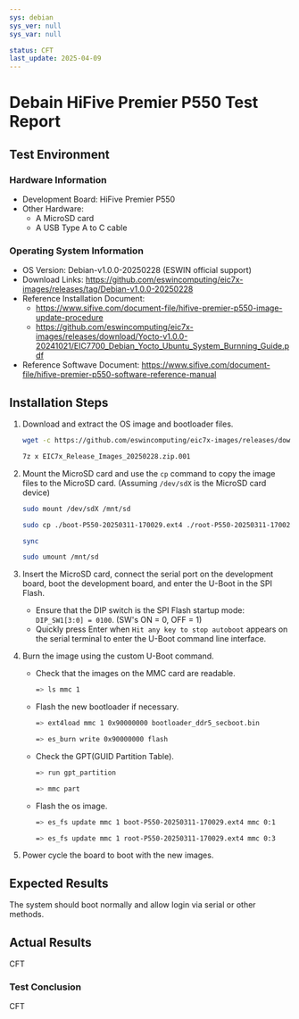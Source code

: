 ```yaml
---
sys: debian
sys_ver: null
sys_var: null

status: CFT
last_update: 2025-04-09
---
```


# Debain HiFive Premier P550 Test Report

## Test Environment

### Hardware Information

- Development Board: HiFive Premier P550
- Other Hardware:
  - A MicroSD card
  - A USB Type A to C cable

### Operating System Information

- OS Version: Debian-v1.0.0-20250228 (ESWIN official support)
- Download Links: <https://github.com/eswincomputing/eic7x-images/releases/tag/Debian-v1.0.0-20250228>
- Reference Installation Document:
  - <https://www.sifive.com/document-file/hifive-premier-p550-image-update-procedure>
  - <https://github.com/eswincomputing/eic7x-images/releases/download/Yocto-v1.0.0-20241021/EIC7700_Debian_Yocto_Ubuntu_System_Burnning_Guide.pdf>
- Reference Softwave Document: <https://www.sifive.com/document-file/hifive-premier-p550-software-reference-manual>

## Installation Steps

1. Download and extract the OS image and bootloader files.

    ```bash
    wget -c https://github.com/eswincomputing/eic7x-images/releases/download/Debian-v1.0.0-20250228/EIC7x_Release_Images_20250228.zip.00*
    
    7z x EIC7x_Release_Images_20250228.zip.001
    ```

2. Mount the MicroSD card and use the `cp` command to copy the image files to the MicroSD card. (Assuming `/dev/sdX` is the MicroSD card device)

    ```bash
    sudo mount /dev/sdX /mnt/sd
    
    sudo cp ./boot-P550-20250311-170029.ext4 ./root-P550-20250311-170029.ext4 ./bootloader_P550.bin /mnt/sd

    sync

    sudo umount /mnt/sd
    ```

3. Insert the MicroSD card, connect the serial port on the development board, boot the development board, and enter the U-Boot in the SPI Flash.
    - Ensure that the DIP switch is the SPI Flash startup mode: `DIP_SW1[3:0] = 0100`. (SW's ON = 0, OFF = 1)
    - Quickly press Enter when `Hit any key to stop autoboot` appears on the serial terminal to enter the U-Boot command line interface.

4. Burn the image using the custom U-Boot command.
    - Check that the images on the MMC card are readable.

        ```bash
        => ls mmc 1
        ```

    - Flash the new bootloader if necessary.

        ```bash
        => ext4load mmc 1 0x90000000 bootloader_ddr5_secboot.bin

        => es_burn write 0x90000000 flash
        ```

    - Check the GPT(GUID Partition Table).

        ```bash
        => run gpt_partition

        => mmc part
        ```

    - Flash the os image.

        ```bash
        => es_fs update mmc 1 boot-P550-20250311-170029.ext4 mmc 0:1

        => es_fs update mmc 1 root-P550-20250311-170029.ext4 mmc 0:3
        ```

5. Power cycle the board to boot with the new images.

## Expected Results

The system should boot normally and allow login via serial or other methods.

## Actual Results

CFT

### Test Conclusion

CFT
